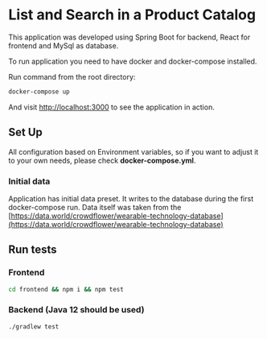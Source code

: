 # List and Search in a Product Catalog

This application was developed using Spring Boot for backend, React for frontend and MySql as database.

To run application you need to have docker and docker-compose installed.

Run command from the root directory:
```bash
docker-compose up
```
 And visit [http://localhost:3000](http://localhost:3000) to see the application in action.

## Set Up

All configuration based on Environment variables, so if you want to adjust it to your own needs, please check **docker-compose.yml**.

### Initial data

Application has initial data preset.
It writes to the database during the first docker-compose run.
Data itself was taken from the [https://data.world/crowdflower/wearable-technology-database](https://data.world/crowdflower/wearable-technology-database)

## Run tests

### Frontend
```bash
cd frontend && npm i && npm test
```

### Backend (Java 12 should be used)
```bash
./gradlew test
```


